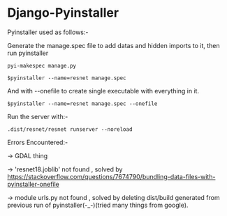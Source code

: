 # Django-Pyinstaller

Pyinstaller used as follows:-

Generate the manage.spec file to add datas and hidden imports to it, then run pyinstaller
```
pyi-makespec manage.py
```
```
$pyinstaller --name=resnet manage.spec
```
And with --onefile to create single executable with everything in it.

```
$pyinstaller --name=resnet manage.spec --onefile
```


Run the server with:-
```
.dist/resnet/resnet runserver --noreload
```

Errors Encountered:-

-> GDAL thing

-> 'resnet18.joblib' not found , solved by https://stackoverflow.com/questions/7674790/bundling-data-files-with-pyinstaller-onefile

-> module urls.py not found , solved by deleting dist/build generated from previous run of pyinstaller(-_-)(tried many things from google).
